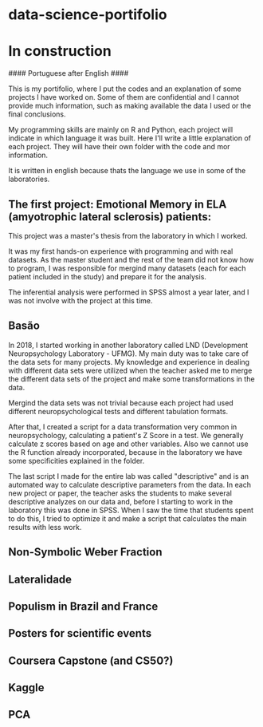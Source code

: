 # data-science-portifolio

# In construction

\#### Portuguese after English #### 

This is my portifolio, where I put the codes and an explanation of some projects I have worked on. 
Some of them are confidential and I cannot provide much information, such as making available the data I used or the 
final conclusions.

My programming skills are mainly on R and Python, each project will indicate in which language it was built.
Here I'll write a little explanation of each project. They will have their own folder with the code and mor information.

It is written in english because thats the language we use in some of the laboratories.

## The first project: Emotional Memory in ELA (amyotrophic lateral sclerosis) patients:
This project was a master's thesis from the laboratory in which I worked.

It was my first hands-on experience with programming and with real datasets.
As the master student and the rest of the team did not know how to program, I was responsible for mergind many datasets 
(each for each patient included in the study) and prepare it for the analysis.

The inferential analysis were performed in SPSS almost a year later, and I was not involve with the project at this time.

## Basão
In 2018, I started working in another laboratory called LND (Development Neuropsychology Laboratory - UFMG). 
My main duty was to take care of the data sets for many projects. My knowledge and experience in dealing with different 
data sets were utilized when the teacher asked me to merge the different data sets of the project and make some 
transformations in the data.

Mergind the data sets was not trivial because each project had used different neuropsychological tests and different tabulation formats.

After that, I created a script for a data transformation very common in neuropsychology, calculating a patient's Z Score in a test.
We generally calculate z scores based on age and other variables. Also we cannot use the R function already incorporated, 
because in the laboratory we have some specificities explained in the folder.

The last script I made for the entire lab was called "descriptive" and is an automated way to calculate descriptive parameters 
from the data. In each new project or paper, the teacher asks the students to make several descriptive analyzes on our data and,
before I starting to work in the laboratory this was done in SPSS. When I saw the time that students spent to do this, 
I tried to optimize it and make a script that calculates the main results with less work.

## Non-Symbolic Weber Fraction
## Lateralidade
## Populism in Brazil and France

## Posters for scientific events

## Coursera Capstone (and CS50?)

## Kaggle
## PCA
